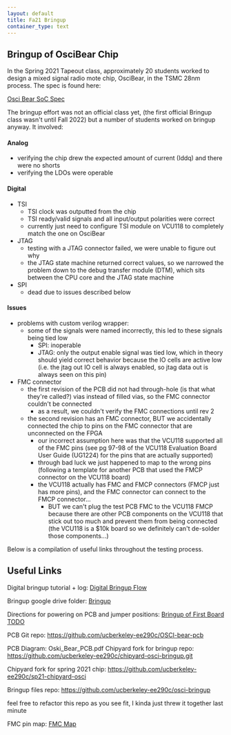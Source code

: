 ```yaml
---
layout: default
title: Fa21 Bringup
container_type: text
---
```


## Bringup of OsciBear Chip

In the Spring 2021 Tapeout class, approximately 20 students worked  to design a mixed signal radio mote chip, OsciBear, in the TSMC 28nm process.  The spec is found here:

[Osci Bear SoC Spec](https://docs.google.com/document/d/10uwl_-CENBxfJ_ImlIpCOv1I7NRhQ8Hcbgg7V-u7BpE/edit?usp=sharing)

The bringup effort was not an official class yet, (the first official Bringup class wasn't until Fall 2022) but a number of students worked on  bringup anyway.  It involved:

#### Analog

- verifying the chip drew the expected amount of current (Iddq) and there were no shorts 
- verifying the LDOs were operable

#### Digital
- TSI
  - TSI clock was outputted from the chip
  - TSI ready/valid signals and all input/output polarities were correct
  - currently just need to configure TSI module on VCU118 to completely match the one on OsciBear
- JTAG
  - testing with a JTAG connector failed, we were unable to figure out why
  - the JTAG state machine returned correct values, so we narrowed the problem down to the debug transfer module (DTM), which sits between the CPU core and the JTAG state machine
- SPI
  - dead due to issues described below
#### Issues
  - problems with custom verilog wrapper:
    - some of the signals were named incorrectly, this led to these signals being tied low
      - SPI: inoperable
      - JTAG: only the output enable signal was tied low, which in theory should yield correct behavior because the IO cells are active low (i.e. the jtag out IO cell is always enabled, so jtag data out is always seen on this pin)
  - FMC connector
    - the first revision of the PCB did not had through-hole (is that what they're called?) vias instead of filled vias, so the FMC connector couldn't be connected
      - as a result, we couldn't verify the FMC connections until rev 2
    - the second revision has an FMC connector, BUT we accidentally connected the chip to pins on the FMC connector that are unconnected on the FPGA
      - our incorrect assumption here was that the VCU118 supported all of the FMC pins (see pg 97-98 of the VCU118 Evaluation Board User Guide (UG1224) for the pins that are actually supported)
      - through bad luck we just happened to map to the wrong pins (following a template for another PCB that used the FMCP connector on the VCU118 board)
      - the VCU118 actually has FMC and FMCP connectors (FMCP just has more pins), and the FMC connector can connect to the FMCP connector...
        - BUT we can't plug the test PCB FMC to the VCU118 FMCP because there are other PCB components on the VCU118 that stick out too much and prevent them from being connected (the VCU118 is a $10k board so we definitely can't de-solder those components...)

Below is a compilation of useful links throughout the testing process.

## Useful Links

Digital bringup tutorial + log: [Digital Bringup Flow](https://docs.google.com/document/d/1tNKUDFWHfy4b8DfXr9KtJun77Pim8H7qfVuZCEdhlm4/edit?usp=sharing)

Bringup google drive folder: [Bringup](https://drive.google.com/drive/folders/1mHImadMlgaEqb85clPUeMMEmCS_kxW4K)

Directions for powering on PCB and jumper positions: [Bringup of First Board TODO](https://docs.google.com/document/d/1tQ3RLD4XybyNW1Y-uKpsSqgMtGZKb2ivfOpA7K6OlVw/edit)

PCB Git repo: https://github.com/ucberkeley-ee290c/OSCI-bear-pcb

PCB Diagram: Oski_Bear_PCB.pdf
Chipyard fork for bringup repo: https://github.com/ucberkeley-ee290c/chipyard-osci-bringup.git

Chipyard fork for spring 2021 chip: https://github.com/ucberkeley-ee290c/sp21-chipyard-osci

Bringup files repo: https://github.com/ucberkeley-ee290c/osci-bringup

feel free to refactor this repo as you see fit, I kinda just threw it together last minute

FMC pin map: [FMC Map](https://docs.google.com/spreadsheets/d/16-nCCk_3moKHb_6ItA0S6j3e3JswvQEv1zem66fprEg/edit?usp=sharing)
